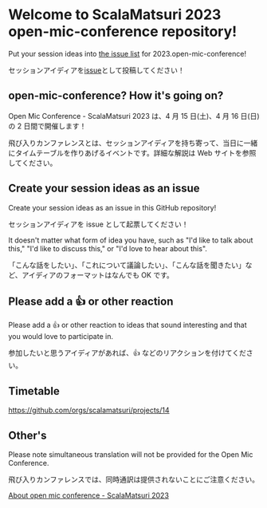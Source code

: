 # Welcome to ScalaMatsuri 2023 open-mic-conference repository!

Put your session ideas into [the issue list](https://github.com/scalamatsuri/2023.open-mic-conference/issues/new?assignees=&labels=Proposal&template=welcome-open-mic-conference---scalamatsuri-2023.md&title=) for 2023.open-mic-conference!

セッションアイディアを[issue](https://github.com/scalamatsuri/2023.open-mic-conference/issues/new?assignees=&labels=Proposal&template=welcome-open-mic-conference---scalamatsuri-2023.md&title=)として投稿してください！

## open-mic-conference? How it's going on?

Open Mic Conference - ScalaMatsuri 2023 は、4 月 15 日(土)、4 月 16 日(日)の 2 日間で開催します！

飛び入りカンファレンスとは、セッションアイディアを持ち寄って、当日に一緒にタイムテーブルを作りあげるイベントです。詳細な解説は Web サイトを参照してください。

## Create your session ideas as an issue

Create your session ideas as an issue in this GitHub repository!

セッションアイディアを issue として起票してください！

It doesn't matter what form of idea you have, such as "I'd like to talk about this," "I'd like to discuss this," or "I'd love to hear about this".

「こんな話をしたい」、「これについて議論したい」、「こんな話を聞きたい」など、アイディアのフォーマットはなんでも OK です。

## Please add a 👍 or other reaction

Please add a 👍 or other reaction to ideas that sound interesting and that you would love to participate in.

参加したいと思うアイディアがあれば、👍 などのリアクションを付けてください。

## Timetable

https://github.com/orgs/scalamatsuri/projects/14

## Other's

Please note simultaneous translation will not be provided for the Open Mic Conference.

飛び入りカンファレンスでは、同時通訳は提供されないことにご注意ください。

[About open mic conference - ScalaMatsuri 2023](https://blog.scalamatsuri.org/entry/2023/04/10/120001)
